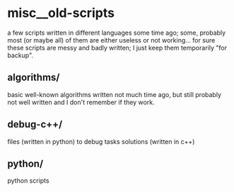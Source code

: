 # misc__old-scripts
a few scripts written in different languages some time ago;
some, probably most (or maybe all) of them are either useless or not working...
for sure these scripts are messy and badly written; I just keep them temporarily "for backup".

## algorithms/
basic well-known algorithms written not much time ago, but still probably not well written and I don't remember if they work.
## debug-c++/
files (written in python) to debug tasks solutions (written in c++)
## python/
python scripts

